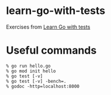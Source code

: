 # learn-go-with-tests
Exercises from [Learn Go with tests](https://quii.gitbook.io/learn-go-with-tests)

# Useful commands
```
% go run hello.go
% go mod init hello
% go test [-v]
% go test [-v] -bench=.
% godoc -http=localhost:8000
```